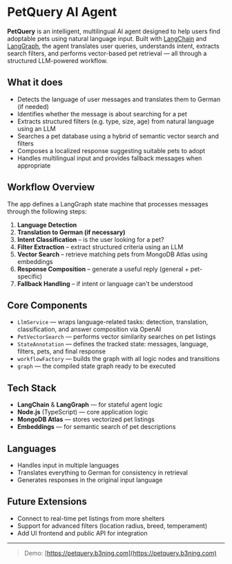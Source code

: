 # PetQuery AI Agent

**PetQuery** is an intelligent, multilingual AI agent designed to help users find adoptable pets using natural language input. Built with [LangChain](https://github.com/langchain-ai/langchain) and [LangGraph](https://github.com/langchain-ai/langgraph), the agent translates user queries, understands intent, extracts search filters, and performs vector-based pet retrieval — all through a structured LLM-powered workflow.

## What it does

- Detects the language of user messages and translates them to German (if needed)
- Identifies whether the message is about searching for a pet
- Extracts structured filters (e.g. type, size, age) from natural language using an LLM
- Searches a pet database using a hybrid of semantic vector search and filters
- Composes a localized response suggesting suitable pets to adopt
- Handles multilingual input and provides fallback messages when appropriate

## Workflow Overview

The app defines a LangGraph state machine that processes messages through the following steps:

1. **Language Detection**
2. **Translation to German (if necessary)**
3. **Intent Classification** – is the user looking for a pet?
4. **Filter Extraction** – extract structured criteria using an LLM
5. **Vector Search** – retrieve matching pets from MongoDB Atlas using embeddings
6. **Response Composition** – generate a useful reply (general + pet-specific)
7. **Fallback Handling** – if intent or language can't be understood

## Core Components

- `LlmService` — wraps language-related tasks: detection, translation, classification, and answer composition via OpenAI
- `PetVectorSearch` — performs vector similarity searches on pet listings
- `StateAnnotation` — defines the tracked state: messages, language, filters, pets, and final response
- `workflowFactory` — builds the graph with all logic nodes and transitions
- `graph` — the compiled state graph ready to be executed

## Tech Stack

- **LangChain** & **LangGraph** — for stateful agent logic
- **Node.js** (TypeScript) — core application logic
- **MongoDB Atlas** — stores vectorized pet listings
- **Embeddings** — for semantic search of pet descriptions

## Languages

- Handles input in multiple languages
- Translates everything to German for consistency in retrieval
- Generates responses in the original input language

## Future Extensions

- Connect to real-time pet listings from more shelters
- Support for advanced filters (location radius, breed, temperament)
- Add UI frontend and public API for integration

---

> Demo: [https://petquery.b3ning.com](https://petquery.b3ning.com)
